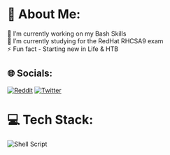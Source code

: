 # 💫 About Me:
🔭 I’m currently working on my Bash Skills<br>🌱 I’m currently studying for the RedHat RHCSA9 exam<br>⚡ Fun fact - Starting new in Life & HTB


## 🌐 Socials:
[![Reddit](https://img.shields.io/badge/Reddit-%23FF4500.svg?logo=Reddit&logoColor=white)](https://reddit.com/user/uid885) [![Twitter](https://img.shields.io/badge/Twitter-%231DA1F2.svg?logo=Twitter&logoColor=white)](https://twitter.com/uid885) 

# 💻 Tech Stack:
![Shell Script](https://img.shields.io/badge/shell_script-%23121011.svg?style=flat-square&logo=gnu-bash&logoColor=white)
